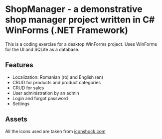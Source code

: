 # ShopManager - a demonstrative shop manager project written in C# WinForms (.NET Framework)

This is a coding exercise for a desktop WinForms project. Uses WinForms for the UI and SQLite as a database.

## Features

- Localization: Romanian (ro) and English (en)
- CRUD for products and product categories
- CRUD for sales
- User administration by an admin
- Login and forgot password
- Settings

## Assets

All the icons used are taken from [iconshock.com](www.iconshock.com)